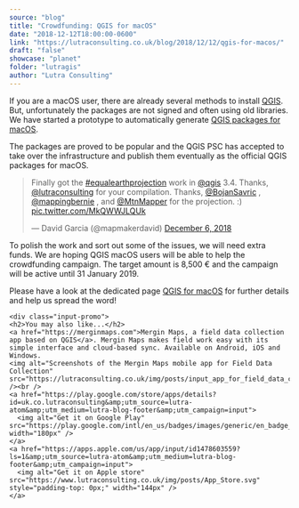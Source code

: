 ```yaml
---
source: "blog"
title: "Crowdfunding: QGIS for macOS"
date: "2018-12-12T18:00:00-0600"
link: "https://lutraconsulting.co.uk/blog/2018/12/12/qgis-for-macos/"
draft: "false"
showcase: "planet"
folder: "lutragis"
author: "Lutra Consulting"
---
```


<p>If you are a macOS user, there are already several methods to install <a href="https://www.qgis.org">QGIS</a>. But, unfortunately the packages are not signed and often using old libraries. We have started a prototype to automatically generate <a href="https://github.com/qgis/qgis-mac-packager">QGIS packages for macOS</a>.</p>

<p>The packages are proved to be popular and the QGIS PSC has accepted to take over the infrastructure and publish them eventually as the official QGIS packages for macOS.</p>

<blockquote class="div-center twitter-tweet"><p dir="ltr" lang="en">Finally got the <a href="https://twitter.com/hashtag/equalearthprojection?src=hash&amp;ref_src=twsrc%5Etfw">#equalearthprojection</a> work in <a href="https://twitter.com/qgis?ref_src=twsrc%5Etfw">@qgis</a> 3.4. Thanks, <a href="https://twitter.com/lutraconsulting?ref_src=twsrc%5Etfw">@lutraconsulting</a> for your compilation. Thanks, <a href="https://twitter.com/BojanSavric?ref_src=twsrc%5Etfw">@BojanSavric</a> , <a href="https://twitter.com/mappingbernie?ref_src=twsrc%5Etfw">@mappingbernie</a> , and <a href="https://twitter.com/MtnMapper?ref_src=twsrc%5Etfw">@MtnMapper</a> for the projection. :) <a href="https://t.co/MkQWWJLQUk">pic.twitter.com/MkQWWJLQUk</a></p>&mdash; David Garcia (@mapmakerdavid) <a href="https://twitter.com/mapmakerdavid/status/1070824032193277952?ref_src=twsrc%5Etfw">December 6, 2018</a></blockquote>


<p>To polish the work and sort out some of the issues, we will need extra funds. We are hoping QGIS macOS users will be able to help the crowdfunding campaign. The target amount is 8,500 € and the campaign will be active until 31 January 2019.</p>

<p>Please have a look at the dedicated page <a href="https://www.lutraconsulting.co.uk/crowdfunding/macos-qgis/">QGIS for macOS</a> for further details and help us spread the word!</p>

    <div class="input-promo">
    <h2>You may also like...</h2>
    <a href="https://merginmaps.com">Mergin Maps, a field data collection app based on QGIS</a>. Mergin Maps makes field work easy with its simple interface and cloud-based sync. Available on Android, iOS and Windows.
    <img alt="Screenshots of the Mergin Maps mobile app for Field Data Collection" src="https://lutraconsulting.co.uk/img/posts/input_app_for_field_data_collection.jpg" /><br />
    <a href="https://play.google.com/store/apps/details?id=uk.co.lutraconsulting&amp;utm_source=lutra-atom&amp;utm_medium=lutra-blog-footer&amp;utm_campaign=input">
      <img alt="Get it on Google Play" src="https://play.google.com/intl/en_us/badges/images/generic/en_badge_web_generic.png" width="180px" />
    </a>
    <a href="https://apps.apple.com/us/app/input/id1478603559?ls=1&amp;utm_source=lutra-atom&amp;utm_medium=lutra-blog-footer&amp;utm_campaign=input">
      <img alt="Get it on Apple store" src="https://www.lutraconsulting.co.uk/img/posts/App_Store.svg" style="padding-top: 0px;" width="144px" />
    </a>
  </div>
